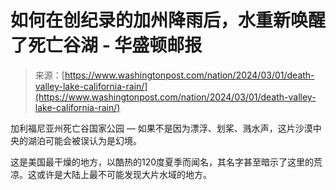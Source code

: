 <!--yml

category: 未分类

date: 2024-05-27 14:37:28

-->

# 如何在创纪录的加州降雨后，水重新唤醒了死亡谷湖 - 华盛顿邮报

> 来源：[https://www.washingtonpost.com/nation/2024/03/01/death-valley-lake-california-rain/](https://www.washingtonpost.com/nation/2024/03/01/death-valley-lake-california-rain/)

加利福尼亚州死亡谷国家公园 — 如果不是因为漂浮、划桨、溅水声，这片沙漠中央的湖泊可能会被误认为是幻境。

这是美国最干燥的地方，以酷热的120度夏季而闻名，其名字甚至暗示了这里的荒凉。这或许是大陆上最不可能发现大片水域的地方。
